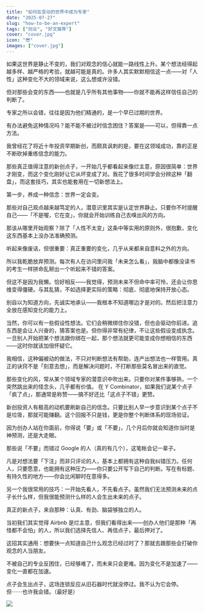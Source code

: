 ```yaml
---
title: "如何在变动的世界中成为专家"
date: "2025-07-27"
slug: "how-to-be-an-expert"
tags: ["创业", "好文推荐"]
cover: "cover.jpg"
icon: "😎"
images: ["cover.jpg"]
---
```

如果这世界是静止不变的，我们对观念的信心就能一路线性上升。某个想法经得起越多样、越严格的考验，就越可能是真的。许多人其实默默相信这一点——对「人性」这种变化不大的领域来说，这么想或许没错。



但对那些会变的东西——也就是几乎所有其他事物——你就不能再这样信任自己的判断了。



专家之所以会错，往往是因为他们精通的，是一个早已过期的世界。



有办法避免这种情况吗？能不能不被过时信念困住？答案是——可以，但得靠一点方法。



我曾经花了将近十年投资早期新创，而颇具讽刺的是，要在这领域成功，靠的正是不断砍掉重练信念的能力。



那些真正值得注意的新创点子，一开始几乎都看起来像烂主意，原因很简单：世界才刚变，而这个变化刚好让它从坏变成了对。我花了很多时间学会分辨这种「翻盘」，而这套技巧，其实也能套用在一切新想法上。



第一步，养成一种信念：世界一定会变。



那些对自己观点越来越笃定的人，潜意识里其实是认定世界静止。只要你不时提醒自己——「不是喔，它在变」，你就会开始训练自己去嗅出风的方向。



那该从哪里开始观察？除了「人性不太变」这条中等实用的原则外，很抱歉，变化这东西基本上没办法准确预测。



听起来像废话，但很重要：真正重要的变化，几乎从来都来自意料之外的方向。



所以我乾脆放弃预测。每次有人在访问里问我「未来怎么看」，我脑中都像没读书的考生一样拼命乱掰出一个听起来不错的答案。



但这不是因为我懒。恰好相反——我觉得，预测未来不但命中率可怜，还会让你思维变得僵硬。与其乱猜，不如选择更实际的策略：彻底、彻底地保持开放心态。



别自以为知道方向，先诚实地承认——我根本不知道哪边才是对的。然后把注意力全放在感知变化的能力上。



当然，你可以有一些假设性想法。它们会稍微绑住你没错，但也会驱动你前进。追东西是会让人兴奋的，猜答案也是。但你得非常有纪律，不让这些假设变成执念。
一旦别人开始把某个想法跟你绑在一起，那个想法就更可能变成你想相信的东西——这时你就该加倍怀疑它。



我相信，这种偏被动的做法，不只对判断想法有帮助，连产出想法也一样管用。真正的诀窍不是「刻意去想」，而是解决问题时，不打断那些莫名冒出来的直觉。



那些变化的风，常从某个领域专家的潜意识中吹出来。只要你对某件事够熟，一个突然跳出来的怪念头，几乎都有价值。
在 Y Combinator，如果我们说某个点子「疯了点」，那通常是称赞——搞不好还比「这点子不错」更赞。



新创投资人有极高的动机要刷新自己的信念。只要比别人早一步意识到某个点子不是垃圾，那就可能赚翻。这个回报不只是钱，更是你整个判断体系的现场验证。



因为创办人站在你面前，你得说「要」或「不要」，几个月后你就会知道你当时是神预测，还是大走眼。



那些说「不要」而错过 Google 的人（真的有几个），这笔帐会记一辈子。



凡是对想法要「下注」而非只评论的人，基本上都拥有这种自我纠错压力。任何人，只要愿意，也能拥有这种压力——你只要公开写下自己的判断。写在有标题、有持久性的地方——你会比闲聊时在意得多。



另一个我很常用的技巧：一开始先看人，不先看点子。虽然我们无法预测未来的点子长什么样，但我很能预测什么样的人会生出未来的点子。



真正的新点子，来自那种：认真、有劲、脑袋够独立的人。



当初我们其实觉得 Airbnb 是烂主意，但我们看得出来——创办人他们是那种「再怪都不会怕」的人，所以我们选择先信人、再信点子，最后押对了。



这招其实通用：想要快一点知道自己什么观念已经过时了？那就去跟那些会打破你观念的人当朋友。



不被自己的专业反困住，已经够难了，而未来只会更难。因为变化不是加速了——变化一直都在加速。



点子会生出点子，这场连锁反应从旧石器时代就没停过。我不认为它会停。
但⋯⋯也许我会错。（最好是）




![](https://prod-files-secure.s3.us-west-2.amazonaws.com/112d0858-5090-4d34-a606-b75eb8d65fd2/46476355-9cf3-4e99-9b7a-3531bc426380/1000202064.png?X-Amz-Algorithm=AWS4-HMAC-SHA256&X-Amz-Content-Sha256=UNSIGNED-PAYLOAD&X-Amz-Credential=ASIAZI2LB466W7XMYVBM%2F20251009%2Fus-west-2%2Fs3%2Faws4_request&X-Amz-Date=20251009T181847Z&X-Amz-Expires=3600&X-Amz-Security-Token=IQoJb3JpZ2luX2VjEEIaCXVzLXdlc3QtMiJHMEUCIQCWnjd4BYMTWM3M165XKYm5R68DXOmfCzp8khAVvWdqCwIgHdlfRJPBDGHyAyZYYAEw9UFqR5dzZS%2FJSutJ%2FEjtaAQqiAQI2%2F%2F%2F%2F%2F%2F%2F%2F%2F%2F%2FARAAGgw2Mzc0MjMxODM4MDUiDHdSEQyqmb3zBOOnbSrcA%2Fa157ejesi%2FLIVqIUw%2FJHk5pFc25irWWb3jkNcweqUTEX%2FPd6MJwYhCZ2VDQzZ%2FXI5eA2BXkSFSZhN%2BIRrQEfYkM7ts8SgX%2FSv8H%2FcSXjWS4TAL0mdu2ukARdd1f24faZvVEPLfaEfWU%2FuJefQH1OqlgP%2BQB9p0S7S9ZzYWV3fBtaTyV0cwUcPn1U2xtDAt8t5atqsY3r%2BZiz5mbs4TzdBModNBS4r7Otof%2F9Du1CQn2%2BVb9P73knKczyBIeSjWphtx8nrQEie0Nmc%2BJ4tsQSlXYoGbbIs2F%2Fpc5FTPVUFA1Z16PoZ4WEyp1ESPQ6VrESYmsAn%2BzI2ZVAdMfbLt1WQ6IMUUM7yXKx4n9S6bEVpijrQAzUEoVjYHK4x4yB0EVJTHzZbdmFpPGawWZG280cGKvgI605on82TwAb2uLEEjJ8xQ0%2FW1Jtwd28MMzRz7zunVxhJdlfanBCehjg%2BbTis79wr2SMgKzUN6AJLrlotm8UMEzTGdtl7DiJdcrNtZH19Uu6jigseoh2KrdyRYKYGJvPXZiNHgneiq0ysmS5%2BkL%2FbW%2BrXfQYgc2pZMrLPt%2BEaugGTJl8Mr40j4SsJPZNdhWRYsTQCTLdfMiWeZ44C%2Bq8YADOWKXbLZiVVpMJbin8cGOqUBcK8FXjGesHzD5YMTm0%2Bi59DxucI3pvVl7mTzmAXRjD%2B1fiK%2BmJsjrsZC1551WVnDL65qD4ZiltcWQ2ZmfD4stOMTHiIRFXoNXUPnAo2vc44iKcLAnXdnup%2BJUXVtXBg2RlA4LHB%2B3YvHaiZv62w%2BYp1yA17qA%2FLnW20g9tGBI9aZZRgstC7M%2B14dJyX8glmK88BQV8I7NOLO0iXhD5yBRDMNEZwe&X-Amz-Signature=73d732ed9d2b881222a9e9d923a133ce998061a4c874d3e65d28e2408e81c424&X-Amz-SignedHeaders=host&x-amz-checksum-mode=ENABLED&x-id=GetObject)

